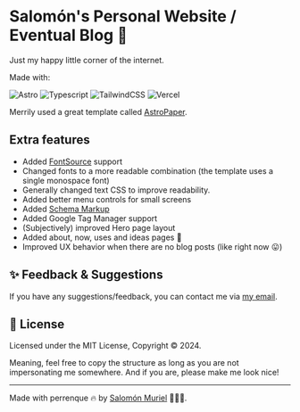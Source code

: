 # Salomón's Personal Website / Eventual Blog 📄

Just my happy little corner of the internet.

Made with:

![Astro](https://img.shields.io/badge/astro-%232C2052.svg?style=for-the-badge&logo=astro&logoColor=white)
![Typescript](https://img.shields.io/badge/TypeScript-007ACC?style=for-the-badge&logo=typescript&logoColor=white)
![TailwindCSS](https://img.shields.io/badge/tailwindcss-%2338B2AC.svg?style=for-the-badge&logo=tailwind-css&logoColor=white)
![Vercel](https://img.shields.io/badge/vercel-%23000000.svg?style=for-the-badge&logo=vercel&logoColor=white)

Merrily used a great template called [AstroPaper](https://github.com/satnaing/astro-paper).

## Extra features

* Added [FontSource](https://fontsource.org/) support
* Changed fonts to a more readable combination (the template uses a single monospace font)
* Generally changed text CSS to improve readability.
* Added better menu controls for small screens
* Added [Schema Markup](https://developers.google.com/search/docs/appearance/structured-data/intro-structured-data)
* Added Google Tag Manager support
* (Subjectively) improved Hero page layout
* Added about, now, uses and ideas pages 📝
* Improved UX behavior when there are no blog posts (like right now 😛)


## ✨ Feedback & Suggestions

If you have any suggestions/feedback, you can contact me via [my email](mailto:salomon.muriel@gmail.com). 

## 📜 License

Licensed under the MIT License, Copyright © 2024. 

Meaning, feel free to copy the structure as long as you are not impersonating me somewhere. And if you are, please make me look nice!

---

Made with perrenque 🔥 by [Salomón Muriel](https://www.salomonmuriel.com) 👨🏻‍💻.
